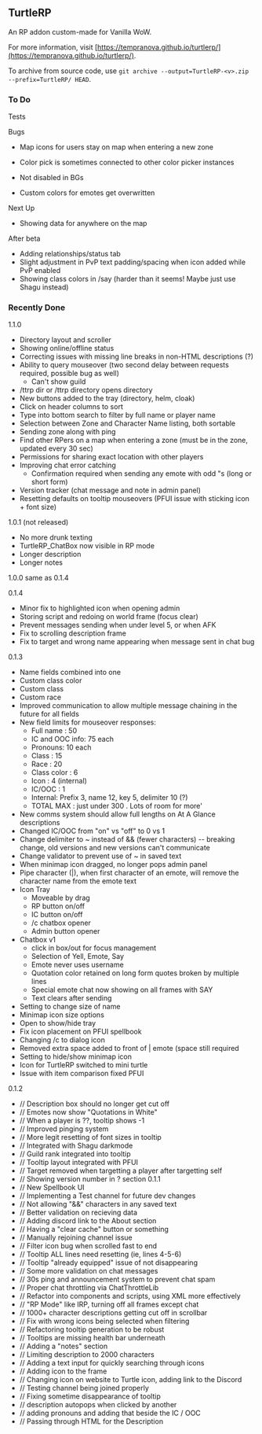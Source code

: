 ## TurtleRP

An RP addon custom-made for Vanilla WoW.

For more information, visit [https://tempranova.github.io/turtlerp/](https://tempranova.github.io/turtlerp/).

To archive from source code, use `git archive --output=TurtleRP-<v>.zip --prefix=TurtleRP/ HEAD`.

### To Do

Tests

Bugs

- Map icons for users stay on map when entering a new zone

- Color pick is sometimes connected to other color picker instances
- Not disabled in BGs
- Custom colors for emotes get overwritten

Next Up

- Showing data for anywhere on the map

After beta

- Adding relationships/status tab
- Slight adjustment in PvP text padding/spacing when icon added while PvP enabled
- Showing class colors in /say (harder than it seems! Maybe just use Shagu instead)

### Recently Done

1.1.0

- Directory layout and scroller
- Showing online/offline status
- Correcting issues with missing line breaks in non-HTML descriptions (?)
- Ability to query mouseover (two second delay between requests required, possible bug as well)
  - Can't show guild
- /ttrp dir or /ttrp directory opens directory
- New buttons added to the tray (directory, helm, cloak)
- Click on header columns to sort
- Type into bottom search to filter by full name or player name
- Selection between Zone and Character Name listing, both sortable
- Sending zone along with ping
- Find other RPers on a map when entering a zone (must be in the zone, updated every 30 sec)
- Permissions for sharing exact location with other players
- Improving chat error catching
  - Confirmation required when sending any emote with odd "s (long or short form)
- Version tracker (chat message and note in admin panel)
- Resetting defaults on tooltip mouseovers (PFUI issue with sticking icon + font size)

1.0.1 (not released)

- No more drunk texting
- TurtleRP_ChatBox now visible in RP mode
- Longer description
- Longer notes

1.0.0 same as 0.1.4

0.1.4

- Minor fix to highlighted icon when opening admin
- Storing script and redoing on world frame (focus clear)
- Prevent messages sending when under level 5, or when AFK
- Fix to scrolling description frame
- Fix to target and wrong name appearing when message sent in chat bug

0.1.3

- Name fields combined into one
- Custom class color
- Custom class
- Custom race
- Improved communication to allow multiple message chaining in the future for all fields
- New field limits for mouseover responses:
  - Full name : 50
  - IC and OOC info: 75 each
  - Pronouns: 10 each
  - Class : 15
  - Race : 20
  - Class color : 6
  - Icon : 4 (internal)
  - IC/OOC : 1
  - Internal: Prefix 3, name 12, key 5, delimiter 10 (?)
  - TOTAL MAX : just under 300 . Lots of room for more'
- New comms system should allow full lengths on At A Glance descriptions
- Changed IC/OOC from "on" vs "off" to 0 vs 1
- Change delimiter to ~ instead of && (fewer characters) -- breaking change, old versions and new versions can't communicate
- Change validator to prevent use of ~ in saved text
- When minimap icon dragged, no longer pops admin panel
- Pipe character (|), when first character of an emote, will remove the character name from the emote text
- Icon Tray
  - Moveable by drag
  - RP button on/off
  - IC button on/off
  - /c chatbox opener
  - Admin button opener
- Chatbox v1
  - click in box/out for focus management
  - Selection of Yell, Emote, Say
  - Emote never uses username
  - Quotation color retained on long form quotes broken by multiple lines
  - Special emote chat now showing on all frames with SAY
  - Text clears after sending
- Setting to change size of name
- Minimap icon size options
- Open to show/hide tray
- Fix icon placement on PFUI spellbook
- Changing /c to dialog icon
- Removed extra space added to front of | emote (space still required
- Setting to hide/show minimap icon
- Icon for TurtleRP switched to mini turtle
- Issue with item comparison fixed PFUI

0.1.2

- // Description box should no longer get cut off
- // Emotes now show "Quotations in White"
- // When a player is ??, tooltip shows -1
- // Improved pinging system
- // More legit resetting of font sizes in tooltip
- // Integrated with Shagu darkmode
- // Guild rank integrated into tooltip
- // Tooltip layout integrated with PFUI
- // Target removed when targetting a player after targetting self
- // Showing version number in ? section
0.1.1
- // New Spellbook UI
- // Implementing a Test channel for future dev changes
- // Not allowing "&&" characters in any saved text
- // Better validation on recieving data
- // Adding discord link to the About section
- // Having a "clear cache" button or something
- // Manually rejoining channel issue
- // Filter icon bug when scrolled fast to end
- // Tooltip ALL lines need resetting (ie, lines 4-5-6)
- // Tooltip "already equipped" issue of not disappearing
- // Some more validation on chat messages
- // 30s ping and announcement system to prevent chat spam
- // Proper chat throttling via ChatThrottleLib
- // Refactor into components and scripts, using XML more effectively
- // "RP Mode" like IRP, turning off all frames except chat
- // 1000+ character descriptions getting cut off in scrollbar
- // Fix with wrong icons being selected when filtering
- // Refactoring tooltip generation to be robust
- // Tooltips are missing health bar underneath
- // Adding a "notes" section
- // Limiting description to 2000 characters
- // Adding a text input for quickly searching through icons
- // Adding icon to the frame
- // Changing icon on website to Turtle icon, adding link to the Discord
- // Testing channel being joined properly
- // Fixing sometime disappearance of tooltip
- // description autopops when clicked by another
- // adding pronouns and adding that beside the IC / OOC
- // Passing through HTML for the Description
